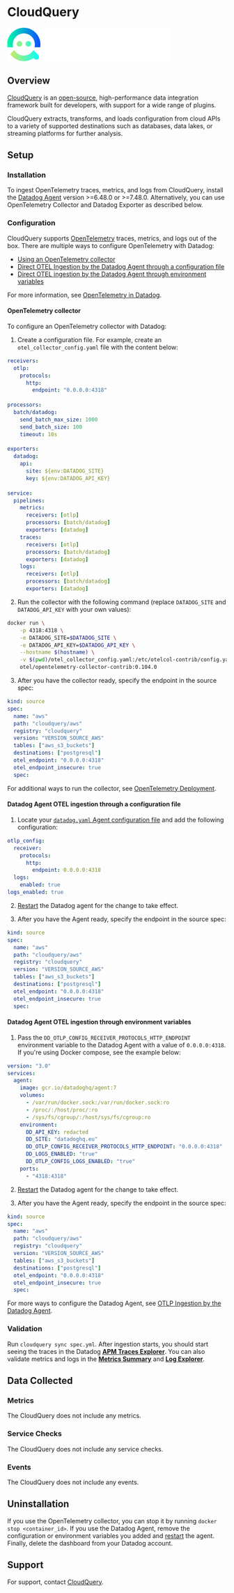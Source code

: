 # CloudQuery

![datadog-integration][1]

## Overview

[CloudQuery][2] is an [open-source][3], high-performance data integration framework built for developers, with support for a wide range of plugins.

CloudQuery extracts, transforms, and loads configuration from cloud APIs to a variety of supported destinations such as databases, data lakes, or streaming platforms for further analysis.

## Setup

### Installation

To ingest OpenTelemetry traces, metrics, and logs from CloudQuery, install the [Datadog Agent][11] version >=6.48.0 or >=7.48.0.
Alternatively, you can use OpenTelemetry Collector and Datadog Exporter as described below.

### Configuration

CloudQuery supports [OpenTelemetry][5] traces, metrics, and logs out of the box.
There are multiple ways to configure OpenTelemetry with Datadog:

- [Using an OpenTelemetry collector](#opentelemetry-collector)
- [Direct OTEL Ingestion by the Datadog Agent through a configuration file](#datadog-agent-otel-ingestion-through-a-configuration-file)
- [Direct OTEL ingestion by the Datadog Agent through environment variables](#datadog-agent-otel-ingestion-through-environment-variables)

For more information, see [OpenTelemetry in Datadog][6].

#### OpenTelemetry collector

To configure an OpenTelemetry collector with Datadog:

1. Create a configuration file. For example, create an `otel_collector_config.yaml` file with the content below:

```yaml
receivers:
  otlp:
    protocols:
      http:
        endpoint: "0.0.0.0:4318"

processors:
  batch/datadog:
    send_batch_max_size: 1000
    send_batch_size: 100
    timeout: 10s

exporters:
  datadog:
    api:
      site: ${env:DATADOG_SITE}
      key: ${env:DATADOG_API_KEY}

service:
  pipelines:
    metrics:
      receivers: [otlp]
      processors: [batch/datadog]
      exporters: [datadog]
    traces:
      receivers: [otlp]
      processors: [batch/datadog]
      exporters: [datadog]
    logs:
      receivers: [otlp]
      processors: [batch/datadog]
      exporters: [datadog]
```

2. Run the collector with the following command (replace `DATADOG_SITE` and `DATADOG_API_KEY` with your own values):

```bash
docker run \
    -p 4318:4318 \
    -e DATADOG_SITE=$DATADOG_SITE \
    -e DATADOG_API_KEY=$DATADOG_API_KEY \
    --hostname $(hostname) \
    -v $(pwd)/otel_collector_config.yaml:/etc/otelcol-contrib/config.yaml \
    otel/opentelemetry-collector-contrib:0.104.0
```
3. After you have the collector ready, specify the endpoint in the source spec:

```yaml
kind: source
spec:
  name: "aws"
  path: "cloudquery/aws"
  registry: "cloudquery"
  version: "VERSION_SOURCE_AWS"
  tables: ["aws_s3_buckets"]
  destinations: ["postgresql"]
  otel_endpoint: "0.0.0.0:4318"
  otel_endpoint_insecure: true
  spec:
```

For additional ways to run the collector, see [OpenTelemetry Deployment][7].

#### Datadog Agent OTEL ingestion through a configuration file

1. Locate your [`datadog.yaml` Agent configuration file][8] and add the following configuration:

```yaml
otlp_config:
  receiver:
    protocols:
      http:
        endpoint: 0.0.0.0:4318
  logs:
    enabled: true
logs_enabled: true
```

2. [Restart][9] the Datadog agent for the change to take effect.

3. After you have the Agent ready, specify the endpoint in the source spec:

```yaml
kind: source
spec:
  name: "aws"
  path: "cloudquery/aws"
  registry: "cloudquery"
  version: "VERSION_SOURCE_AWS"
  tables: ["aws_s3_buckets"]
  destinations: ["postgresql"]
  otel_endpoint: "0.0.0.0:4318"
  otel_endpoint_insecure: true
  spec:
```

#### Datadog Agent OTEL ingestion through environment variables

1. Pass the `DD_OTLP_CONFIG_RECEIVER_PROTOCOLS_HTTP_ENDPOINT` environment variable to the Datadog Agent with a value of `0.0.0.0:4318`.
If you're using Docker compose, see the example below:

```yaml
version: "3.0"
services:
  agent:
    image: gcr.io/datadoghq/agent:7
    volumes:
      - /var/run/docker.sock:/var/run/docker.sock:ro
      - /proc/:/host/proc/:ro
      - /sys/fs/cgroup/:/host/sys/fs/cgroup:ro
    environment:
      DD_API_KEY: redacted
      DD_SITE: "datadoghq.eu"
      DD_OTLP_CONFIG_RECEIVER_PROTOCOLS_HTTP_ENDPOINT: "0.0.0.0:4318"
      DD_LOGS_ENABLED: "true"
      DD_OTLP_CONFIG_LOGS_ENABLED: "true"
    ports:
      - "4318:4318"
```

2. [Restart][9] the Datadog agent for the change to take effect.

3. After you have the Agent ready, specify the endpoint in the source spec:
```yaml
kind: source
spec:
  name: "aws"
  path: "cloudquery/aws"
  registry: "cloudquery"
  version: "VERSION_SOURCE_AWS"
  tables: ["aws_s3_buckets"]
  destinations: ["postgresql"]
  otel_endpoint: "0.0.0.0:4318"
  otel_endpoint_insecure: true
  spec:
```

For more ways to configure the Datadog Agent, see [OTLP Ingestion by the Datadog Agent][10].


### Validation

Run `cloudquery sync spec.yml`.
After ingestion starts, you should start seeing the traces in the Datadog [**APM Traces Explorer**][12].
You can also validate metrics and logs in the [**Metrics Summary**][13] and [**Log Explorer**][14].

## Data Collected

### Metrics

The CloudQuery does not include any metrics.

### Service Checks

The CloudQuery does not include any service checks.

### Events

The CloudQuery does not include any events.

## Uninstallation

If you use the OpenTelemetry collector, you can stop it by running `docker stop <container_id>`.
If you use the Datadog Agent, remove the configuration or environment variables you added and [restart][9] the agent.
Finally, delete the dashboard from your Datadog account.

## Support

For support, contact [CloudQuery][4].

[1]: https://raw.githubusercontent.com/DataDog/integrations-extras/master/cloudquery/images/cloudquery_logo_png_dark_background.png
[2]: https://www.cloudquery.io/
[3]: https://github.com/cloudquery/cloudquery
[4]: https://www.cloudquery.io/pricing
[5]: https://opentelemetry.io/
[6]: https://docs.datadoghq.com/opentelemetry/
[7]: https://docs.datadoghq.com/opentelemetry/collector_exporter/deployment#running-the-collector
[8]: https://docs.datadoghq.com/agent/configuration/agent-configuration-files/
[9]: https://docs.datadoghq.com/agent/configuration/agent-commands/#restart-the-agent
[10]: https://docs.datadoghq.com/opentelemetry/interoperability/otlp_ingest_in_the_agent#enabling-otlp-ingestion-on-the-datadog-agent
[11]: https://docs.datadoghq.com/agent/
[12]: https://app.datadoghq.com/apm/traces
[13]: https://app.datadoghq.com/metric/summary
[14]: https://app.datadoghq.com/logs
